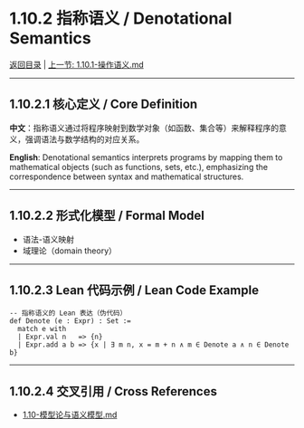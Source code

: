 # 1.10.2 指称语义 / Denotational Semantics

[返回目录](../CONTINUOUS_PROGRESS.md) | [上一节: 1.10.1-操作语义.md](1.10.1-操作语义.md)

---

## 1.10.2.1 核心定义 / Core Definition

**中文**：指称语义通过将程序映射到数学对象（如函数、集合等）来解释程序的意义，强调语法与数学结构的对应关系。

**English**: Denotational semantics interprets programs by mapping them to mathematical objects (such as functions, sets, etc.), emphasizing the correspondence between syntax and mathematical structures.

---

## 1.10.2.2 形式化模型 / Formal Model

- 语法-语义映射
- 域理论（domain theory）

---

## 1.10.2.3 Lean 代码示例 / Lean Code Example

```lean
-- 指称语义的 Lean 表达（伪代码）
def Denote (e : Expr) : Set :=
  match e with
  | Expr.val n   => {n}
  | Expr.add a b => {x | ∃ m n, x = m + n ∧ m ∈ Denote a ∧ n ∈ Denote b}
```

---

## 1.10.2.4 交叉引用 / Cross References

- [1.10-模型论与语义模型.md](1.10-模型论与语义模型.md)
